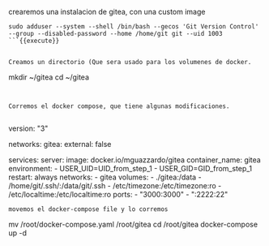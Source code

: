 crearemos una instalacion de gitea, con una custom image

```
sudo adduser --system --shell /bin/bash --gecos 'Git Version Control' --group --disabled-password --home /home/git git --uid 1003 
```{{execute}}


Creamos un directorio (Que sera usado para los volumenes de docker.

```
mkdir ~/gitea
cd ~/gitea
```{{execute}}


Corremos el docker compose, que tiene algunas modificaciones.


```
version: "3"

networks:
  gitea:
    external: false

services:
  server:
    image: docker.io/mguazzardo/gitea
    container_name: gitea
    environment:
      - USER_UID=UID_from_step_1
      - USER_GID=GID_from_step_1
    restart: always
    networks:
      - gitea
    volumes:
      - ./gitea:/data
      - /home/git/.ssh/:/data/git/.ssh
      - /etc/timezone:/etc/timezone:ro
      - /etc/localtime:/etc/localtime:ro
    ports:
      - "3000:3000"
      - ":2222:22"
```
movemos el docker-compose file y lo corremos

```
mv /root/docker-compose.yaml /root/gitea
cd /root/gitea
docker-compose up -d

```{{execute}}
